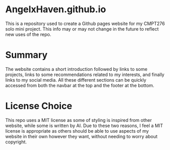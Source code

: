 # AngelxHaven.github.io
This is a repository used to create a Github pages website for my CMPT276 solo mini project. This info may or may not change in the future to reflect new uses of the repo.

# Summary
The website contains a short introduction followed by links to some projects, links to some recommendations related to my interests, and finally links to my social media. All these different sections can be quickly accessed from both the navbar at the top and the footer at the bottom.

# License Choice
This repo uses a MIT license as some of styling is inspired from other website, while some is written by AI. Due to these two reasons, I feel a MIT license is appropriate as others should be able to use aspects of my website in their own however they want, without needing to worry about copyright. 